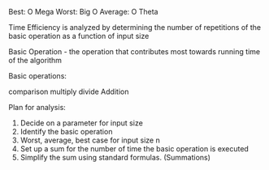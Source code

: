 Best: O Mega
Worst: Big O
Average: O Theta

Time Efficiency is analyzed by determining the number of repetitions of the basic operation as a function of input size

Basic Operation - the operation that contributes most towards running time of the algorithm


Basic operations:

comparison
multiply 
divide 
Addition


Plan for analysis:
1. Decide on a parameter for input size
1. Identify the basic operation
1. Worst, average, best case for input size n
1. Set up a sum for the number of time the basic operation is executed
1. Simplify the sum using standard formulas. (Summations)